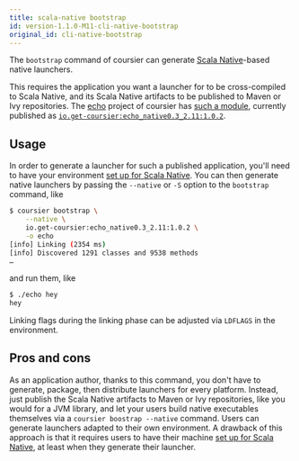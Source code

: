 ```yaml
---
title: scala-native bootstrap
id: version-1.1.0-M11-cli-native-bootstrap
original_id: cli-native-bootstrap
---
```


The `bootstrap` command of coursier can generate
[Scala Native](https://www.scala-native.org)-based native launchers.

This requires the application you want a launcher for to be cross-compiled to
Scala Native, and its Scala Native artifacts to be published to Maven or Ivy
repositories. The [echo](https://github.com/coursier/echo) project of
coursier has
[such a module](https://github.com/coursier/echo/tree/master/native), currently
published as
[`io.get-coursier:echo_native0.3_2.11:1.0.2`](https://repo1.maven.org/maven2/io/get-coursier/echo_native0.3_2.11/1.0.2).

## Usage

In order to generate a launcher for such a published application, you'll need to
have your environment
[set up for Scala Native](https://www.scala-native.org/en/v0.3.8/user/setup.html#installing-clang-and-runtime-dependencies). You can then generate native
launchers by passing the `--native` or `-S` option to the `bootstrap` command,
like

```bash
$ coursier bootstrap \
    --native \
    io.get-coursier:echo_native0.3_2.11:1.0.2 \
    -o echo
[info] Linking (2354 ms)
[info] Discovered 1291 classes and 9538 methods
…
```

and run them, like

```bash
$ ./echo hey
hey
```

Linking flags during the linking phase can be adjusted via `LDFLAGS` in the
environment.

## Pros and cons

As an application author, thanks to this command, you don't have to generate,
package, then distribute launchers for every platform. Instead, just publish
the Scala Native artifacts to Maven or Ivy repositories, like you would for
a JVM library, and let your users build native executables themselves
via a `coursier boostrap --native` command. Users can generate launchers
adapted to their own environment. A drawback of this approach is that it
requires users to have their machine
[set up for Scala Native](https://www.scala-native.org/en/v0.3.8/user/setup.html#installing-clang-and-runtime-dependencies),
at least when they generate their launcher.

